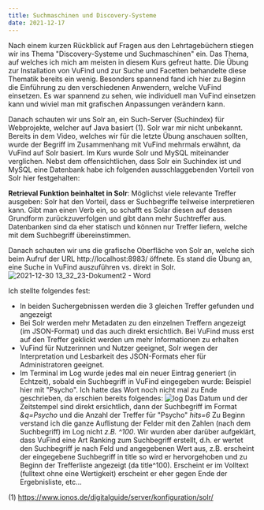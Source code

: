 ```yaml
---
title: Suchmaschinen und Discovery-Systeme
date: 2021-12-17
---
```


Nach einem kurzen Rückblick auf Fragen aus den Lehrtagebüchern stiegen wir ins Thema "Discovery-Systeme und Suchmaschinen" ein. Das Thema, auf welches ich mich am meisten in diesem Kurs gefreut hatte. Die Übung zur Installation von VuFind und zur Suche und Facetten behandelte diese Thematik bereits ein wenig. Besonders spannend fand ich hier zu Beginn die Einführung zu den verschiedenen Anwendern, welche VuFind einsetzen. Es war spannend zu sehen, wie individuell man VuFind einsetzen kann und wiviel man mit grafischen Anpassungen verändern kann.

Danach schauten wir uns Solr an, ein Such-Server (Suchindex) für Webprojekte, welcher auf Java basiert (1). Solr war mir nicht unbekannt. Bereits in dem Video, welches wir für die letzte Übung anschauen sollten, wurde der Begriff im Zusammenhang mit VuFind mehrmals erwähnt, da VuFind auf Solr basiert.
Im Kurs wurde Solr und MySQL miteinander verglichen. Nebst dem offensichtlichen, dass Solr ein Suchindex ist und MySQL eine Datenbank habe ich folgenden ausschlaggebenden Vorteil von Solr hier festgehalten:

**Retrieval Funktion beinhaltet in Solr**: Möglichst viele relevante Treffer ausgeben: Solr hat den Vorteil, dass er Suchbegriffe teilweise interpretieren kann. Gibt man einen Verb ein, so schafft es Solar diesen auf dessen Grundform zurückzuverfolgen und gibt dann mehr Suchtreffer aus. Datenbanken sind da eher statisch und können nur Treffer liefern, welche mit dem Suchbegriff übereinstimmen.

Danach schauten wir uns die grafische Oberfläche von Solr an, welche sich beim Aufruf der URL http://localhost:8983/ öffnete.
Es stand die Übung an, eine Suche in VuFind auszuführen vs. direkt in Solr.
![2021-12-30 13_32_23-Dokument2 - Word](https://user-images.githubusercontent.com/85638168/147752296-3517c05b-4a26-4a1a-8393-2fe293c8b750.png)

Ich stellte folgendes fest:
- In beiden Suchergebnissen werden die 3 gleichen Treffer gefunden und angezeigt
- Bei Solr werden mehr Metadaten zu den einzelnen Treffern angezeigt (im JSON-Format) und das auch direkt ersichtlich. Bei VuFind muss erst auf den Treffer geklickt werden um mehr Informationen zu erhalten
- VuFind für Nutzerinnen und Nutzer geeignet, Solr wegen der Interpretation und Lesbarkeit des JSON-Formats eher für Administratoren geeignet.
- Im Terminal im Log wurde jedes mal ein neuer Eintrag generiert (in Echtzeit), sobald ein Suchbegriff in VuFind eingegeben wurde: Beispiel hier mit "Psycho". Ich hatte das Wort noch nicht mal zu Ende geschrieben, da erschien bereits folgendes:
![log](https://user-images.githubusercontent.com/85638168/147751557-0a13bba6-daef-4a88-8d0a-a2ef1780923d.png)
Das Datum und der Zeitstempel sind direkt ersichtlich, dann der Suchbegriff im Format *&q=Psycho* und die Anzahl der Treffer für "Psycho" *hits=6*
Zu Beginn verstand ich die ganze Auflistung der Felder mit den Zahlen (nach dem Suchbegriff) im Log nicht *z.B. ^100*. Wir wurden aber darüber aufgeklärt, dass  VuFind eine Art Ranking zum Suchbegriff erstellt, d.h. er wertet den Suchbegriff je nach Feld und angegebenen Wert aus, z.B. erscheint der eingegebene Suchbegriff in title so wird er hervorgehoben und zu Beginn der Trefferliste angezeigt (da title^100). Erscheint er im Volltext (fulltext ohne eine Wertigkeit) erscheint er eher gegen Ende der Ergebnisliste, etc...

(1) https://www.ionos.de/digitalguide/server/konfiguration/solr/
